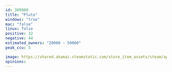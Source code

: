 ```yaml
---
id: 389980
title: "Pluto"
windows: "true"
mac: "false"
linux: false
positive: 32
negative: 44
estimated_owners: "20000 - 50000"
peak_ccu: 5

image: https://shared.akamai.steamstatic.com/store_item_assets/steam/apps/389980/header.jpg?t=1623700894
opinions:
---
```

